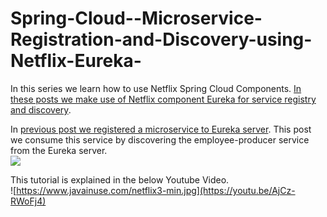 # Spring-Cloud--Microservice-Registration-and-Discovery-using-Netflix-Eureka-

In this series we learn how to use Netflix Spring Cloud Components. [In these posts we make use of Netflix component Eureka for service registry and discovery](https://www.javainuse.com/spring/spring_eurekaregister).

In [previous post we registered a microservice to Eureka server](https://www.javainuse.com/spring/spring_eurekaregister3). This post we consume this service by discovering the employee-producer service from the Eureka server.<br>
![](https://www.javainuse.com/sprcloud_4-3.jpg)


This tutorial is explained in the below Youtube Video.<br>
![https://www.javainuse.com/netflix3-min.jpg](https://youtu.be/AjCz-RWoFj4)

